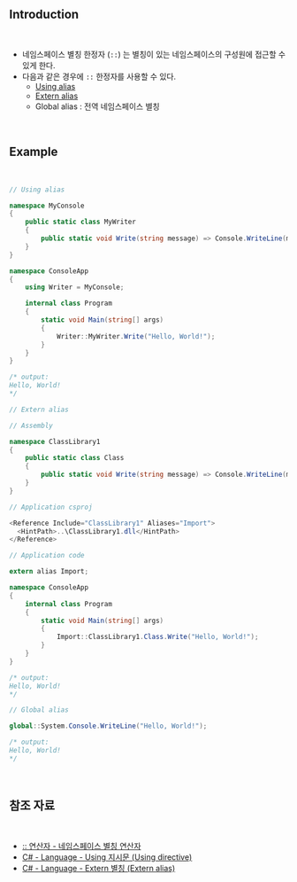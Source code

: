 ## Introduction

<br>

- 네임스페이스 별칭 한정자 (`::`) 는 별칭이 있는 네임스페이스의 구성원에 접근할 수 있게 한다.
- 다음과 같은 경우에 `::` 한정자를 사용할 수 있다.
    - [Using alias](https://peponi-paradise.tistory.com/entry/C-Language-Using-directive#Using%20alias-1)
    - [Extern alias](https://peponi-paradise.tistory.com/entry/C-Language-Extern-alias)
    - Global alias : 전역 네임스페이스 별칭

<br>

## Example

<br>

```cs
// Using alias

namespace MyConsole
{
    public static class MyWriter
    {
        public static void Write(string message) => Console.WriteLine(message);
    }
}

namespace ConsoleApp
{
    using Writer = MyConsole;

    internal class Program
    {
        static void Main(string[] args)
        {
            Writer::MyWriter.Write("Hello, World!");
        }
    }
}

/* output:
Hello, World!
*/
```
```cs
// Extern alias

// Assembly

namespace ClassLibrary1
{
    public static class Class
    {
        public static void Write(string message) => Console.WriteLine(message);
    }
}

// Application csproj

<Reference Include="ClassLibrary1" Aliases="Import">
  <HintPath>..\ClassLibrary1.dll</HintPath>
</Reference>

// Application code

extern alias Import;

namespace ConsoleApp
{
    internal class Program
    {
        static void Main(string[] args)
        {
            Import::ClassLibrary1.Class.Write("Hello, World!");
        }
    }
}

/* output:
Hello, World!
*/
```
```cs
// Global alias

global::System.Console.WriteLine("Hello, World!");

/* output:
Hello, World!
*/
```

<br>

## 참조 자료

<br>

- [:: 연산자 - 네임스페이스 별칭 연산자](https://learn.microsoft.com/ko-kr/dotnet/csharp/language-reference/operators/namespace-alias-qualifier)
- [C# - Language - Using 지시문 (Using directive)](https://peponi-paradise.tistory.com/entry/C-Language-Using-directive)
- [C# - Language - Extern 별칭 (Extern alias)](https://peponi-paradise.tistory.com/entry/C-Language-Extern-alias)